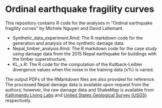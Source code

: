 # Ordinal earthquake fragility curves

This repository contains R code for the analyses in "Ordinal earthquake fragility curves" by Michele Nguyen and David Lallemant.

- Synthetic_data_experiment.Rmd: The R markdown code for the generation and analysis of the synthetic damage data.
- Nepal_timber_analysis.Rmd: The R markdown code for the case study using damage data from the 2015 Nepal earthquake for buildings with the timber superstructure.   
- KL_x.R: The R code for the computation of the Kullback-Leibler divergence values when the noise in the training data (x%) is varied. 

The output PDFs of the RMarkdown files are also provided for reference. The processed Nepal damage data is available upon request from the authors; however, the raw damage data and ShakeMap is available from [Kathmandu Living Labs](http://eq2015.npc.gov.np/#/) and [United States Geological Survey (USGS)](https://earthquake.usgs.gov/earthquakes/eventpage/us20002926/shakemap/intensity) respectively.
